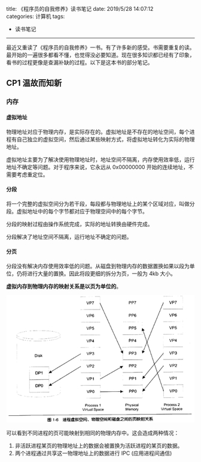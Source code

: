 title: 《程序员的自我修养》读书笔记
date: 2019/5/28 14:07:12  
categories: 计算机
tags: 

 - 读书笔记
	
---

最近又重读了《程序员的自我修养》一书。有了许多新的感受。书需要重复的读。最开始的一遍很多都看不懂，也觉得没必要知道。现在很多知识都已经有了印象，看书的过程更像是查漏补缺的过程。以下是这本书的部分笔记。

<!--more-->

## CP1 温故而知新

### 内存

#### 虚拟地址

物理地址对应于物理内存，是实际存在的。虚拟地址是不存在的地址空间，每个进程有自己独立的虚拟空间，然后通过某些映射方式，将虚拟地址转化为实际的物理地址。

虚拟地址主要为了解决使用物理地址时，地址空间不隔离，内存使用效率低，运行地址不确定等问题。对于程序来说，它永远从 0x00000000 开始的连续地址，不需要考虑重定位。

#### 分段

将一个完整的虚拟空间分为若干段，每段都与物理地址上的某个区域对应，叫做分段。虚拟地址中的每个字节都对应于物理空间中的每个字节。

分段的映射过程由操作系统完成，实际的地址转换由硬件完成。

分段解决了地址空间不隔离，运行地址不确定的问题。

#### 分页

分段没有解决内存使用效率低的问题。从磁盘到物理内存的数据置换如果以段为单位，仍将进行大量的置换。因此将段更细的拆分为页，一般为 4kb 大小。

**虚拟内存到物理内存的映射关系是以页为单位的**。

![](https://github.com/zhang759740844/MyImgs/blob/master/MyBlog/cxy_1.png?raw=true)

可以看到不同进程的页可能映射到相同的物理内存中。这会造成两种情况：

1. 非活跃进程某页的物理地址上的数据会被置换为活跃进程的某页的数据。
2. 两个进程通过共享这一物理地址上的数据进行 IPC (应用进程间通信)

